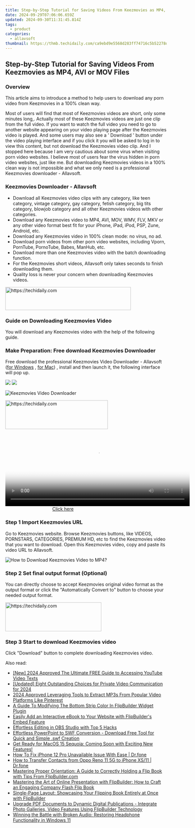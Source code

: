 ```yaml
---
title: Step-by-Step Tutorial for Saving Videos From Keezmovies as MP4, AVI or MOV Files
date: 2024-09-29T07:06:06.659Z
updated: 2024-09-30T11:31:45.814Z
tags:
  - product
categories:
  - allavsoft
thumbnail: https://thmb.techidaily.com/ca9ebd9e5568d283ff74716c5b52278ddfb01bff412fbb14fb93882fc8d1dc09.jpg
---
```


## Step-by-Step Tutorial for Saving Videos From Keezmovies as MP4, AVI or MOV Files

### Overview

This article aims to introduce a method to help users to download any porn video from Keezmovies in a 100% clean way.

Most of users will find that most of Keezmovies videos are short, only some minutes long,. Actually most of these Keezmovies videos are just one clip from the full video. If you want to watch the full video you need to go to another website appearing on your video playing page after the Keezmovies video is played. And some users may also see a ' Download ' button under the video playing interface and if you click it you will be asked to log in to view this content, but not download the Keezmovies video clip. And I stopped here because I am very cautious about some virus when visiting porn video websites. I believe most of users fear the virus hidden in porn video websites, just like me. But downloading Keezmovies videos in a 100% clean way is not impossible and what we only need is a professional Keezmovies downloader - Allavsoft.

### Keezmovies Downloader - Allavsoft

* Download all Keezmovies video clips with any category, like teen category, vintage category, gay category, fetish category, big tits category, blowjob category and all other Keezmovies videos with other categories.
* Download any Keezmovies video to MP4, AVI, MOV, WMV, FLV, MKV or any other video format best fit for your iPhone, iPad, iPod, PSP, Zune, Android, etc.
* Download any Keezmovies video in 100% clean mode: no virus, no ad.
* Download porn videos from other porn video websites, including Vporn, PornTube, PornoTube, Babes, ManHub, etc.
* Download more than one Keezmovies video with the batch downloading function.
* For the Keezmovies short videos, Allavsoft only takes seconds to finish downloading them.
* Quality loss is never your concern when downloading Keezmovies videos.

<!-- affiliate ads begin -->
<a href="https://aligracehair.sjv.io/c/5597632/2135359/19272" target="_top" id="2135359">
  <img src="//a.impactradius-go.com/display-ad/19272-2135359" border="0" alt="https://techidaily.com" width="392" height="72"/>
</a>
<img height="0" width="0" src="https://aligracehair.sjv.io/i/5597632/2135359/19272" style="position:absolute;visibility:hidden;" border="0" />
<!-- affiliate ads end -->

### Guide on Downloading Keezmovies Video

You will download any Keezmovies video with the help of the following guide.

### Make Preparation: Free download Keezmovies Downloader

Free download the professional Keezmovies Video Downloader - Allavsoft ([for Windows](https://tools.techidaily.com/allavsoft/products/) , [for Mac](https://tools.techidaily.com/allavsoft/products/)) , install and then launch it, the following interface will pop up.

[![](https://www.allavsoft.com/how-to/../images/how-to/free-download-win.jpg)](https://tools.techidaily.com/allavsoft/products/) [![](https://www.allavsoft.com/how-to/../images/how-to/free-download-mac.jpg)](https://tools.techidaily.com/allavsoft/products/)

![Keezmovies Video Downloader](https://www.allavsoft.com/how-to/../images/allavsoft/screen-shot-600.jpg)

<!-- affiliate ads begin -->
<a href="https://bluettius.sjv.io/c/5597632/2139121/17108" target="_top" id="2139121">
  <img src="//a.impactradius-go.com/display-ad/17108-2139121" border="0" alt="https://techidaily.com" width="320" height="90"/>
</a>
<img height="0" width="0" src="https://bluettius.sjv.io/i/5597632/2139121/17108" style="position:absolute;visibility:hidden;" border="0" />
<!-- affiliate ads end -->

<!-- affiliate ads begin -->
<span id="1982570">
					<video width="576" height="240" style="cursor:pointer"
           poster="//a.impactradius-go.com/display-clicktoplayimage/1982570.png"
           onclick="if(!this.playClicked){this.play();this.setAttribute('controls',true);this.playClicked=true;}">
	   <source src="//a.impactradius-go.com/display-ad/22993-1982570">
	   <img src="//a.impactradius-go.com/display-clicktoplayimage/1982570.png" style="border: none; height: 100%; width: 100%; object-fit: contain">
	</video>
	<div style="width:360px;text-align:center"><a href="javascript:window.open(decodeURIComponent('https%3A%2F%2Fhomestyler.sjv.io%2Fc%2F5597632%2F1982570%2F22993'), '_blank');void(0);">Click here</a></div>
</span>
<img height="0" width="0" src="https://imp.pxf.io/i/5597632/1982570/22993" style="position:absolute;visibility:hidden;" border="0" />
<!-- affiliate ads end -->

### Step 1 Import Keezmovies URL

Go to Keezmovies website. Browse Keezmovies buttons, like VIDEOS, PORNSTARS, CATEGORIES, PREMIUM HD, etc to find the Keezmovies video that you want to download. Open this Keezmovies video, copy and paste its video URL to Allavsoft.

![How to Download Keezmovies Video to MP4?](https://www.allavsoft.com/how-to/../images/how-to/download-rtmp-video/download-rtmp-video.jpg)

### Step 2 Set final output format (Optional)

You can directly choose to accept Keezmovies original video format as the output format or click the "Automatically Convert to" button to choose your needed output format.

<!-- affiliate ads begin -->
<a href="https://wigfever.sjv.io/c/5597632/1995803/22899" target="_top" id="1995803">
  <img src="//a.impactradius-go.com/display-ad/22899-1995803" border="0" alt="https://techidaily.com" width="300" height="90"/>
</a>
<img height="0" width="0" src="https://wigfever.sjv.io/i/5597632/1995803/22899" style="position:absolute;visibility:hidden;" border="0" />
<!-- affiliate ads end -->

### Step 3 Start to download Keezmovies video

Click "Download" button to complete downloading Keezmovies video.

<ins class="adsbygoogle"
     style="display:block"
     data-ad-format="autorelaxed"
     data-ad-client="ca-pub-7571918770474297"
     data-ad-slot="1223367746"></ins>

<ins class="adsbygoogle"
     style="display:block"
     data-ad-client="ca-pub-7571918770474297"
     data-ad-slot="8358498916"
     data-ad-format="auto"
     data-full-width-responsive="true"></ins>

<span class="atpl-alsoreadstyle">Also read:</span>
<div><ul>
<li><a href="https://youtube-web.techidaily.com/024-approved-the-ultimate-free-guide-to-accessing-youtube-video-texts/"><u>[New] 2024 Approved The Ultimate FREE Guide to Accessing YouTube Video Texts</u></a></li>
<li><a href="https://screen-recording.techidaily.com/updated-eight-outstanding-choices-for-private-video-communication-for-2024/"><u>[Updated] Eight Outstanding Choices for Private Video Communication for 2024</u></a></li>
<li><a href="https://some-skills.techidaily.com/2024-approved-leveraging-tools-to-extract-mp3s-from-popular-video-platforms-like-pinterest/"><u>2024 Approved Leveraging Tools to Extract MP3s From Popular Video Platforms Like Pinterest</u></a></li>
<li><a href="https://fox-tips.techidaily.com/a-guide-to-modifying-the-bottom-strip-color-in-flipbuilder-widget-plugin/"><u>A Guide To Modifying The Bottom Strip Color In FlipBuilder Widget Plugin</u></a></li>
<li><a href="https://fox-tips.techidaily.com/easily-add-an-interactive-ebook-to-your-website-with-flipbuilders-embed-feature/"><u>Easily Add an Interactive eBook to Your Website with FlipBuilder's Embed Feature</u></a></li>
<li><a href="https://video-screen-grab.techidaily.com/effortless-editing-in-obs-studio-with-top-5-hacks/"><u>Effortless Editing in OBS Studio with Top 5 Hacks</u></a></li>
<li><a href="https://fox-tips.techidaily.com/effortless-powerpoint-to-swf-conversion-download-free-tool-for-quick-and-simple-swf-creation/"><u>Effortless PowerPoint to SWF Conversion - Download Free Tool for Quick and Simple .swf Creation</u></a></li>
<li><a href="https://techtrends.techidaily.com/1722890290958-get-ready-for-macos-15-sequoia-coming-soon-with-exciting-new-features/"><u>Get Ready for MacOS 15 Sequoia: Coming Soon with Exciting New Features!</u></a></li>
<li><a href="https://iphone-unlock.techidaily.com/how-to-fix-iphone-12-pro-unavailable-issue-with-ease-drfone-by-drfone-ios/"><u>How To Fix iPhone 12 Pro Unavailable Issue With Ease | Dr.fone</u></a></li>
<li><a href="https://blog-min.techidaily.com/how-to-transfer-contacts-from-oppo-reno-11-5g-to-iphone-xs11-drfone-by-drfone-transfer-from-android-transfer-from-android/"><u>How to Transfer Contacts from Oppo Reno 11 5G to iPhone XS/11 | Dr.fone</u></a></li>
<li><a href="https://fox-tips.techidaily.com/mastering-proper-orientation-a-guide-to-correctly-holding-a-flip-book-with-tips-from-flipbuildercom/"><u>Mastering Proper Orientation: A Guide to Correctly Holding a Flip Book with Tips From FlipBuilder.com</u></a></li>
<li><a href="https://fox-tips.techidaily.com/mastering-the-art-of-online-presentation-with-flipbuilder-how-to-craft-an-engaging-company-flash-flip-book/"><u>Mastering the Art of Online Presentation with FlipBuilder: How to Craft an Engaging Company Flash Flip Book</u></a></li>
<li><a href="https://fox-tips.techidaily.com/single-page-layout-showcasing-your-flipping-book-entirely-at-once-with-flipbuilder/"><u>Single-Page Layout: Showcasing Your Flipping Book Entirely at Once with FlipBuilder</u></a></li>
<li><a href="https://fox-tips.techidaily.com/upgrade-pdf-documents-to-dynamic-digital-publications-integrate-photo-galleries-video-features-using-flipbuilder-technology/"><u>Upgrade PDF Documents to Dynamic Digital Publications - Integrate Photo Galleries, Video Features Using FlipBuilder Technology</u></a></li>
<li><a href="https://sound-issues.techidaily.com/winning-the-battle-with-broken-audio-restoring-headphone-functionality-in-windows-11/"><u>Winning the Battle with Broken Audio: Restoring Headphone Functionality in Windows 11</u></a></li>
</ul></div>

